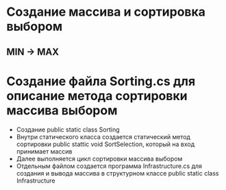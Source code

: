 # Создание массива и сортировка выбором

## MIN -> MAX

# Создание файла Sorting.cs для описание метода сортировки массива выбором

- Создание public static class Sorting
- Внутри статического класса создается статический метод сортировки public stattic void SortSelection, который на вход принимает массив
- Далее выполняется цикл сортировки массива выбором
- Отдельным файлом создается программа Infrastructure.cs для создания и вывода массива в структурном классе public static class Infrastructure
